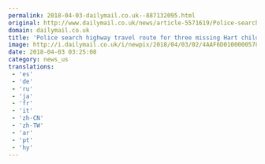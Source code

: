 ```yaml
---
permalink: 2018-04-03-dailymail.co.uk--887132095.html
original: http://www.dailymail.co.uk/news/article-5571619/Police-search-highway-travel-route-three-missing-Hart-children.html?ITO=1490&ns_mchannel=rss&ns_campaign=1490
domain: dailymail.co.uk
title: 'Police search highway travel route for three missing Hart children'
image: http://i.dailymail.co.uk/i/newpix/2018/04/03/02/4AAF6D0100000578-0-image-a-43_1522719764175.jpg
date: 2018-04-03 03:25:08
category: news_us
translations: 
 - 'es'
 - 'de'
 - 'ru'
 - 'ja'
 - 'fr'
 - 'it'
 - 'zh-CN'
 - 'zh-TW'
 - 'ar'
 - 'pt'
 - 'hy'
---
```


